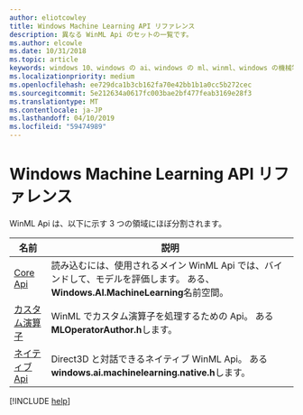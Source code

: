 ```yaml
---
author: eliotcowley
title: Windows Machine Learning API リファレンス
description: 異なる WinML Api のセットの一覧です。
ms.author: elcowle
ms.date: 10/31/2018
ms.topic: article
keywords: windows 10、windows の ai、windows の ml、winml、windows の機械学習、api リファレンス
ms.localizationpriority: medium
ms.openlocfilehash: ee729dca1b3cb162fa70e42bb1b1a0cc5b272cec
ms.sourcegitcommit: 5e212634a0617fc003bae2bf477feab3169e28f3
ms.translationtype: MT
ms.contentlocale: ja-JP
ms.lasthandoff: 04/10/2019
ms.locfileid: "59474989"
---
```

# <a name="windows-machine-learning-api-reference"></a>Windows Machine Learning API リファレンス

WinML Api は、以下に示す 3 つの領域にほぼ分割されます。

| 名前 | 説明 |
|------|-------------|
| [Core Api](https://docs.microsoft.com/uwp/api/windows.ai.machinelearning) | 読み込むには、使用されるメイン WinML Api では、バインドして、モデルを評価します。 ある、 **Windows.AI.MachineLearning**名前空間。 |
| [カスタム演算子](custom-operators.md) | WinML でカスタム演算子を処理するための Api。 ある**MLOperatorAuthor.h**します。 |
| [ネイティブ Api](native-apis.md) | Direct3D と対話できるネイティブ WinML Api。 ある**windows.ai.machinelearning.native.h**します。 |

[!INCLUDE [help](includes/get-help.md)]
